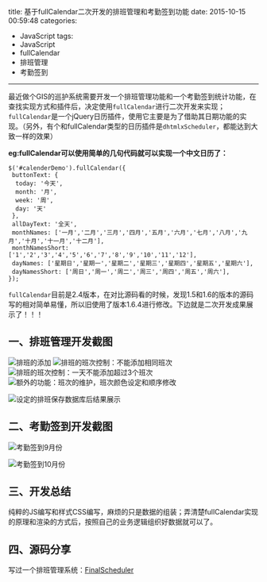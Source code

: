 title: 基于fullCalendar二次开发的排班管理和考勤签到功能
date: 2015-10-15 00:59:48
categories:
- JavaScript
tags:
- JavaScript
- fullCalendar
- 排班管理
- 考勤签到
---

最近做个GIS的巡护系统需要开发一个排班管理功能和一个考勤签到统计功能，在查找实现方式和插件后，决定使用`fullCalendar`进行二次开发来实现；`fullCalendar`是一个jQuery日历插件，使用它主要是为了借助其日期功能的实现。（另外，有个和fullCalendar类型的日历插件是`dhtmlxScheduler`，都能达到大致一样的效果）

<!-- more -->

**eg:fullCalendar可以使用简单的几句代码就可以实现一个中文日历了：**

    $('#calenderDemo').fullCalendar({
     buttonText: {
      today: '今天',
      month: '月',
      week: '周',
      day: '天'
     },
     allDayText: '全天',
     monthNames: ['一月','二月','三月','四月','五月','六月','七月','八月','九月','十月','十一月','十二月'],
     monthNamesShort: ['1','2','3','4','5','6','7','8','9','10','11','12'],
     dayNames: ['星期日','星期一','星期二','星期三','星期四','星期五','星期六'],
     dayNamesShort: ['周日','周一','周二','周三','周四','周五','周六'],
    });

`fullCalendar`目前是2.4版本，在对比源码看的时候，发现1.5和1.6的版本的源码写的相对简单易懂，所以旧使用了版本1.6.4进行修改。下边就是二次开发成果展示了！！！

## 一、排班管理开发截图


![排班的添加][1]
![排班的班次控制：不能添加相同班次][2]
![排班的班次控制：一天不能添加超过3个班次][3]
![额外的功能：班次的维护，班次颜色设定和顺序修改][4]

![设定的排班保存数据库后结果展示][5]

## 二、考勤签到开发截图

![考勤签到9月份][6]

![考勤签到10月份][7]

## 三、开发总结

纯粹的JS编写和样式CSS编写，麻烦的只是数据的组装；弄清楚fullCalendar实现的原理和渲染的方式后，按照自己的业务逻辑组织好数据就可以了。

## 四、源码分享

写过一个排班管理系统：[FinalScheduler][8]

 

  [1]: http://giscafer.github.io/static/img/fullcalendar_paiban_add.png
  [2]: http://giscafer.github.io/static/img/fullcalendar_paiban_ctrol1.png
  [3]: http://giscafer.github.io/static/img/fullcalendar_paiban_ctrol2.png
  [4]: http://giscafer.github.io/static/img/fullcalendar_plan_setting.png
  [5]: http://giscafer.github.io/static/img/fullcalendar_paiban_view.png
  [6]: http://giscafer.github.io/static/img/fullcalendar_check_1.png
  [7]: http://giscafer.github.io/static/img/fullcalendar_check_2.png
  [8]: https://github.com/giscafer/FinalScheduler
  
